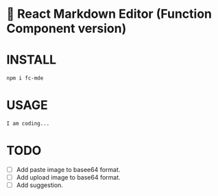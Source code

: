 # 📝 React Markdown Editor (Function Component version)

# INSTALL

```
npm i fc-mde
```

# USAGE

```
I am coding...

```

# TODO

- [ ] Add paste image to basee64 format.
- [ ] Add upload image to base64 format.
- [ ] Add suggestion.
